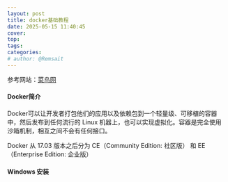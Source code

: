 ```yaml
---
layout: post
title: docker基础教程
date: 2025-05-15 11:40:45
cover: 
top: 
tags: 
categories: 
# author: @Remsait
---
```


参考网站：[菜鸟网](https://www.runoob.com/docker/docker-tutorial.html)

#### Docker简介

Docker可以让开发者打包他们的应用以及依赖包到一个轻量级、可移植的容器中，然后发布到任何流行的 Linux 机器上，也可以实现虚拟化。容器是完全使用沙箱机制，相互之间不会有任何接口。

Docker 从 17.03 版本之后分为 CE（Community Edition: 社区版） 和 EE（Enterprise Edition: 企业版）  

#### Windows 安装





